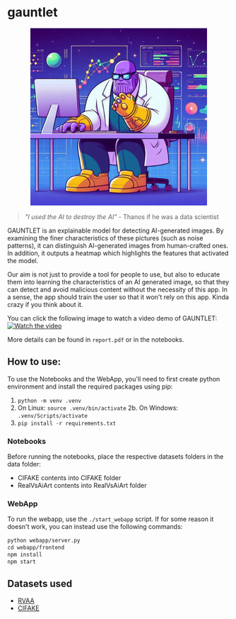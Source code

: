 # gauntlet

<p align="center">
  <img src="res//image.png" alt="Data Thanos" width="400px"/>
</p>

> _"I used the AI to destroy the AI"_
\- Thanos if he was a data scientist

GAUNTLET is an explainable model for detecting AI-generated images. By examining the finer characteristics of these pictures (such as noise patterns), it can distinguish AI-generated images from human-crafted ones. In addition, it outputs a heatmap which highlights the features that activated the model.

Our aim is not just to provide a tool for people to use, but also to educate them into learning the characteristics of an AI generated image, so that they can detect and avoid malicious content without the necessity of this app. In a sense, the app should train the user so that it won't rely on this app. Kinda crazy if you think about it.

You can click the following image to watch a video demo of GAUNTLET:
[![Watch the video](https://img.youtube.com/vi/THj-Gn8MYkw/maxresdefault.jpg)](https://www.youtube.com/watch?v=THj-Gn8MYkw)

More details can be found in `report.pdf` or in the notebooks.

## How to use:
To use the Notebooks and the WebApp, you'll need to first create python environment and install the required packages using pip:
1. `python -m venv .venv`
2. On Linux: `source .venv/bin/activate`
2b. On Windows: `.venv/Scripts/activate`
3. `pip install -r requirements.txt`

### Notebooks
Before running the notebooks, place the respective datasets folders in the data folder:
- CIFAKE contents into CIFAKE folder
- RealVsAiArt contents into RealVsAiArt folder

### WebApp
To run the webapp, use the `./start_webapp` script. If for some reason it doesn't work, you can instead use the following commands:
```
python webapp/server.py
cd webapp/frontend
npm install
npm start
```

## Datasets used
- [RVAA](https://www.kaggle.com/datasets/cashbowman/ai-generated-images-vs-real-images?resource=download)
- [CIFAKE](https://www.kaggle.com/datasets/birdy654/cifake-real-and-ai-generated-synthetic-images)
